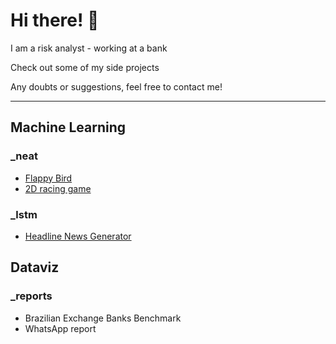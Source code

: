 # Hi there! 👋

I am a risk analyst - working at a bank

Check out some of my side projects 

Any doubts or suggestions, feel free to contact me!

___

## Machine Learning
### _neat
* [Flappy Bird](https://github.com/hlweber/NEAT-FlappyBird)
* [2D racing game](https://github.com/hlweber/NEAT-2D-RacingGame)

### _lstm
* [Headline News Generator](https://github.com/hlweber/Headline-Generator)

## Dataviz
### _reports
* Brazilian Exchange Banks Benchmark
* WhatsApp report


